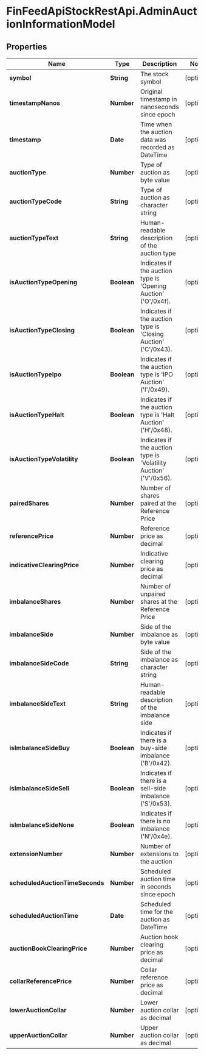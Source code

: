# FinFeedApiStockRestApi.AdminAuctionInformationModel

## Properties

Name | Type | Description | Notes
------------ | ------------- | ------------- | -------------
**symbol** | **String** | The stock symbol | [optional] 
**timestampNanos** | **Number** | Original timestamp in nanoseconds since epoch | [optional] 
**timestamp** | **Date** | Time when the auction data was recorded as DateTime | [optional] 
**auctionType** | **Number** | Type of auction as byte value | [optional] 
**auctionTypeCode** | **String** | Type of auction as character string | [optional] 
**auctionTypeText** | **String** | Human-readable description of the auction type | [optional] 
**isAuctionTypeOpening** | **Boolean** | Indicates if the auction type is &#39;Opening Auction&#39; (&#39;O&#39;/0x4f). | [optional] 
**isAuctionTypeClosing** | **Boolean** | Indicates if the auction type is &#39;Closing Auction&#39; (&#39;C&#39;/0x43). | [optional] 
**isAuctionTypeIpo** | **Boolean** | Indicates if the auction type is &#39;IPO Auction&#39; (&#39;I&#39;/0x49). | [optional] 
**isAuctionTypeHalt** | **Boolean** | Indicates if the auction type is &#39;Halt Auction&#39; (&#39;H&#39;/0x48). | [optional] 
**isAuctionTypeVolatility** | **Boolean** | Indicates if the auction type is &#39;Volatility Auction&#39; (&#39;V&#39;/0x56). | [optional] 
**pairedShares** | **Number** | Number of shares paired at the Reference Price | [optional] 
**referencePrice** | **Number** | Reference price as decimal | [optional] 
**indicativeClearingPrice** | **Number** | Indicative clearing price as decimal | [optional] 
**imbalanceShares** | **Number** | Number of unpaired shares at the Reference Price | [optional] 
**imbalanceSide** | **Number** | Side of the imbalance as byte value | [optional] 
**imbalanceSideCode** | **String** | Side of the imbalance as character string | [optional] 
**imbalanceSideText** | **String** | Human-readable description of the imbalance side | [optional] 
**isImbalanceSideBuy** | **Boolean** | Indicates if there is a buy-side imbalance (&#39;B&#39;/0x42). | [optional] 
**isImbalanceSideSell** | **Boolean** | Indicates if there is a sell-side imbalance (&#39;S&#39;/0x53). | [optional] 
**isImbalanceSideNone** | **Boolean** | Indicates if there is no imbalance (&#39;N&#39;/0x4e). | [optional] 
**extensionNumber** | **Number** | Number of extensions to the auction | [optional] 
**scheduledAuctionTimeSeconds** | **Number** | Scheduled auction time in seconds since epoch | [optional] 
**scheduledAuctionTime** | **Date** | Scheduled time for the auction as DateTime | [optional] 
**auctionBookClearingPrice** | **Number** | Auction book clearing price as decimal | [optional] 
**collarReferencePrice** | **Number** | Collar reference price as decimal | [optional] 
**lowerAuctionCollar** | **Number** | Lower auction collar as decimal | [optional] 
**upperAuctionCollar** | **Number** | Upper auction collar as decimal | [optional] 


